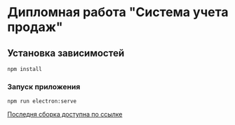 # Дипломная работа "Система учета продаж"

## Установка зависимостей
```
npm install
```

### Запуск приложения
```
npm run electron:serve
```

[Последня сборка доступна по ссылке](https://github.com/444ndrey/project-sale/releases/tag/v0.1)




